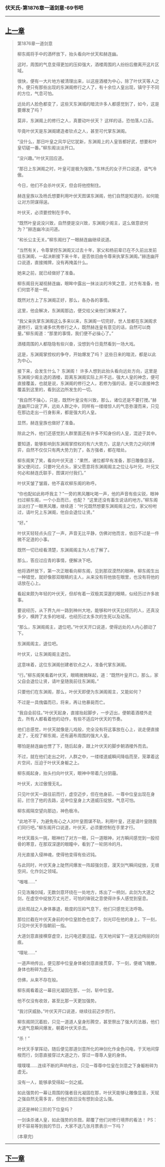 ### 伏天氏-第1876章一道剑意-69书吧

--------
[上一章](./8b27d1f9e3b4a9c83911c2e6b69fba0c.md)
--------


>
>
>
>第1876章一道剑意
>
>柳东阁将手中的酒杯放下，抬头看向叶伏天和赫连幽。
>
>这时，周围的气息变得更加的压抑强大，酒楼周围的人纷纷后撤离开这片区域。
>
>很快，便有一大片地方被清理出来，以这座酒楼为中心，除了叶伏天等人之外，便只有那些出现的东渊阁修行之人了，有十余位人皇出现，镇守于不同的方位，气息可怕。
>
>远处的人脸色都变了，这些天东渊城的暗流许多人都感觉到了，如今，这是要爆发了吗？
>
>莫非，东渊阁上的修行之人，真要动叶伏天？
>这样的话，恐怕落人口舌。
>
>毕竟叶伏天是东渊阁建造者钦点之人，甚至可代掌东渊阁。
>
>“没什么，那日叶皇之风华记忆犹新，东渊阁上的人皇皆都好武，想要和叶皇切磋一番。”柳东阁淡淡开口。
>
>“没兴趣。”叶伏天回应道。
>
>“那日上东渊阁之时，叶皇可是极为强势。”东林氏的女子开口说道，语气冷傲。
>
>今日，他们不会杀叶伏天，但会将他控制住。
>
>赫连皇族以及杨氏想要利用叶伏天图谋东渊阁，他们自然是知道的，如何能让对方阴谋得逞。
>
>叶伏天，必须要控制在手中。
>
>“既然叶皇说没兴致，自然便是没兴致，东渊阁少阁主，这么做意欲何为？”赫连幽冷淡问道。
>
>“和长公主无关。”柳东阁扫了一眼赫连幽继续说道。
>
>“当然有关，令尊掌控东渊阁又过去十年，家父和杨前辈已在不久前出发前往东渊阁，一起决断接下来十年，是否依旧由令尊来执掌东渊阁。”赫连幽开口说道，直接摊牌，没有再掩盖什么。
>
>她来之前，就已经做好了准备。
>
>柳东阁目光凝视赫连幽，眼眸中露出一抹淡淡的冷笑之意，对方有准备，他们何尝不是一样。
>
>既然对方上了东渊阁正好，那么，各办各的事情。
>
>这里，他会解决，东渊阁那边，便交给父亲他们来解决了。
>
>“我父亲执掌东渊阁这么多来以来，东渊阁一切完好，世人皆都在东渊阁求道修行，诞生诸多优秀修行之人，既然赫连皇有意见的话，自然可以商量。”柳东阁道：“那里的事情，我们便不必操心了。”
>
>酒楼周围的人都隐隐有些兴奋，没想到今日竟然看到一场大戏。
>
>这是，东渊阁掌控权的争夺，开始爆发了吗？
>这些日来的暗流，都是以此为中心。
>
>接下来，会发生什么？
>东渊阁！
>许多人想到此抬头看向远处方向，这里是东渊阁少阁主选的酒楼，距离东渊阁实际上并不远，强大人皇的神念，便可直接覆盖，也就是说，东渊阁的修行之人，若修为强的话，是可以直接神念覆盖到这里的，看到这边所发生的一切。
>
>“我自然不操心，只是，既然叶皇没有兴致，那么，诸位还是不要打搅。”赫连幽开口说了声，远处人群之中，同样有一缕缕惊人的气息弥漫而来，只见在那边走出一行身影来，都是强大的人皇。
>
>显然，赫连皇族也做好了准备。
>
>除此之外，他们还感觉到人群里面还有许多不知身份的人皇，混迹于其中。
>
>要知道，能够影响到东渊阁掌控权的有六大势力，这是六大势力之间的博弈，自然不仅仅只有两大势力到了，各方强者，都在暗处。
>
>柳东阁笑了笑，看向叶伏天道：“果然，诸位都早有准备，那日雕像显圣，家父便问过，只要叶兄点头，家父愿意将东渊阁阁主之位让与叶兄，叶兄又何必和赫连氏联手，图谋对付我们。”
>
>叶伏天皱了皱眉，他不喜欢柳东阁的称呼。
>
>“你也配如此称呼我主？”一旁的黑风雕叱喝一声，他的声音有些尖锐，眼神扫过柳东阁，一个小丑而已，也配？
>“这里还没有畜生说话的地方。”柳东阁淡淡扫了一眼黑风雕，继续道：“叶兄既然想要东渊阁阁主之位，家父吩咐过，请叶兄上东渊阁，他自会退位让贤。”
>
>“好。”
>
>叶伏天轻轻点头应了一声，声音无比平静，仿佛对他而言，依旧不过是一件微不足道的小事。
>
>既然一切已经看清楚，东渊阁阁主为人也了解了。
>
>那么，答应过应青的事情，便解决下吧。
>
>他将酒杯放下，第一次正眼看向柳东阁，见到那双漠然的眼神，柳东阁生出一种错觉，就好像那双眼睛的主人，从来没有将他放在眼里，也没有将他的话放在心上。
>
>看起来颇为年轻的叶伏天，但却有着一双极其深邃的眼睛，似经历过许多故事。
>
>要说经历，从下界九州一路到神州大地，能够和叶伏天比经历的人，还真没多少，横跨了太多的地域，也经历过太多次的生死以及动荡。
>
>“那么，东渊阁阁主，退位吧。”叶伏天开口说道，使得远处的人内心颤动了下。
>
>东渊阁阁主，退位吧。
>
>叶伏天，让东渊阁阁主退位。
>
>这意味着，这位东渊阁创建者钦点之人，准备代掌东渊阁。
>
>“行。”柳东阁笑看着叶伏天，眼睛微微眯起，道：“既然叶皇开口，那么，家父自会退位让贤，请叶皇随我前往东渊阁。”
>
>只要他们在东渊阁，那么，叶伏天即便为东渊阁阁主，又能如何？
>
>不过是一具傀儡而已，将来，再让他暴毙而亡。
>
>“我自会前往。”叶伏天起身，直接抬起脚步，一步迈出，便朝着酒楼外走去，所有人都看着他的动作，有些不适应叶伏天的节奏。
>
>他们总感觉，叶伏天就像是儿戏般，完全没有将这事放在心上，说走便直接走了，无视了柳东阁，还有遍布周围的强大人皇。
>
>哪怕是赫连幽也愣了下，随后起身，跟上叶伏天的脚步朝酒楼外而去。
>
>不过，就在他们走出之时，人群之中，一缕缕道威瞬间降临而至，笼罩着这片空间，压迫于叶伏天身躯之上。
>
>柳东阁起身，抬头扫向叶伏天，眼神中带着几分阴霾。
>
>叶伏天，太过傲慢无礼。
>
>只见叶伏天一路往前而行，虚空迈步，但在他身前，一尊中位皇出现在身前，拦住了他的去路，这中位皇身上大道威压绽放，气息可怕。
>
>柳东阁隔空望向那边，神色极冷。
>
>“此地不平，为避免有心之人对叶皇图谋不轨，利用叶皇，还是请叶皇随我们同行吧。”柳东阁开口说道，叶伏天，必须要控制在手里才行。
>
>叶伏天眉头一挑，眼神扫了对方一眼，只一道眼神，对方瞬间感觉到一股彻骨的寒意，在那双深邃的眼瞳中，看到了一轮阴冷的月。
>
>月光直接入侵神魂，使得他变得有些迟钝。
>
>与此同时，叶伏天身上陡然间爆发一阵超强剑意，漫天剑气瞬间绽放，无垠空间，化作剑之领域。
>
>“嗤嗤……”
>
>只见浩瀚剑域，无数剑意环绕在一处地方，炼出了一柄剑，此剑为大道之剑，在虚空中绽放万丈光芒，可怕的锋锐之意使得许多人感觉到窒息。
>
>远处观战之人身体暴退，极度的压抑气息下，他们只感觉无法呼吸。
>
>那位拦截在叶伏天身前的中位皇脸色也变了，剑光印在他的身上，下一刻，只见叶伏天手指朝前一指。
>
>大道剑意直接横穿虚空，比闪电还要迅猛，在天地间留下一道无边绚丽的剑痕。
>
>“噗呲……”
>
>一道声响传出，便见那中位皇身体被剑意直接贯穿，下一刻，便魂飞魄散，身体也粉碎为虚无。
>
>仿佛，从来不存在般。
>
>柳东阁看着这一幕目光凝固在那，一剑，斩中位皇。
>
>他不仅没有收敛，甚至比那一天更加强势。
>
>“我讨厌威胁。”叶伏天开口说道，继续往前迈步而行。
>
>柳东阁阴沉着脸，只见一道道人皇身形腾空，甚至祭出了强大的法器，他们大道气息瞬间爆发，朝着叶伏天杀去。
>
>“杀！”
>
>叶伏天手掌挥动，随后便见那道剑意所化的神剑化作金色闪电，于天地间穿梭而行，剑意直接穿过大道之力，穿过一尊尊人皇的身体。
>
>噗噗噗……连续不断的声响传出，只见一尊尊中位皇在剑意之下身躯粉碎为虚无。
>
>没有一人，能够承受得起一剑之威。
>
>如此强势的一幕让周围的强者目光凝固在那，叶伏天能够让雕像显圣，天赋之强自然无需多言，但他们依旧没有想到会这么强。
>
>这还是神轮三阶的下位皇吗？
>
>一剑诛杀诸人皇，如此强势的杀戮，颠覆了他们对修行境界的看法！
>PS：好不容易等到我的节日，大家不送几张月票表示一下吗？
>
>(本章完)
>
>

--------
[下一章](./3bb124f2c904c00221621b49db309f35.md)
--------
